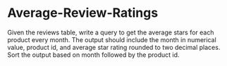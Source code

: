 # Average-Review-Ratings
Given the reviews table, write a query to get the average stars for each product every month.  The output should include the month in numerical value, product id, and average star rating rounded to two decimal places. Sort the output based on month followed by the product id.
